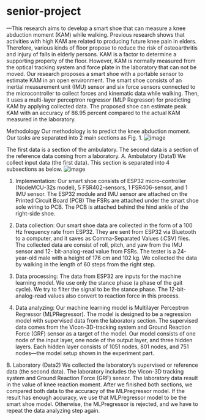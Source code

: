 # senior-project
—This research aims to develop a smart shoe that
can measure a knee abduction moment (KAM) while walking.
Previous research shows that activities with high KAM are related
to producing future knee pain in elders. Therefore, various kinds
of floor propose to reduce the risk of osteoarthritis and injury
of falls in elderly persons. KAM is a factor to determine a
supporting property of the floor. However, KAM is normally
measured from the optical tracking system and force plate in
the laboratory that can not be moved. Our research proposes
a smart shoe with a portable sensor to estimate KAM in
an open environment. The smart shoe consists of an inertial
measurement unit (IMU) sensor and six force sensors connected
to the microcontroller to collect forces and kinematic data while
walking. Then, it uses a multi-layer perceptron regressor (MLP
Regressor) for predicting KAM by applying collected data. The
proposed shoe can estimate peak KAM with an accuracy of 86.95
percent compared to the actual KAM measured in the laboratory.

Methodology
Our methodology is to predict the knee abduction moment.
Our tasks are separated into 2 main sections as Fig. 1. 
![image](https://user-images.githubusercontent.com/86301579/152708896-54d895bf-5127-4714-ae6a-feba17803b79.png)

The first data is a section of the ambulatory. The second data is a
section of the reference data coming from a laboratory.
A. Ambulatory (Data1)
We collect input data (the first data). This section is separated into 4 subsections as below.
![image](https://user-images.githubusercontent.com/86301579/152708908-1eb66d41-c072-4b0c-b489-db8d6ab590a1.png)

1) Implementation: Our smart shoe consists of ESP32
micro-controller (NodeMCU-32s model), 5 FSR402-sensors,
1 FSR406-sensor, and 1 IMU sensor. The ESP32 module and
IMU sensor are attached on the Printed Circuit Board (PCB)
The FSRs are attached under the smart shoe sole wiring to PCB. The PCB is attached
behind the hind ankle of the right-side shoe.

2) Data collection: Our smart shoe data are collected in
the form of a 100 Hz frequency rate from ESP32. They are
sent from ESP32 via Bluetooth to a computer, and it saves as
Comma-Separated Values (.CSV) files. The collected data are
consist of roll, pitch, and yaw from the IMU sensor and 12-
bit-analog-read value from FSRs. The tester is a 24-year-old
male with a height of 176 cm and 102 kg. We collected the
data by walking in the length of 60 steps from the right step.

3) Data processing: The data from ESP32 are inputs for
the machine learning model. We use only the stance phase
(a phase of the gait cycle). We try to filter the signal to be
the stance phase. The 12-bit-analog-read values also convert
to reaction force in this process.

4) Data analyzing: Our machine learning model is Multilayer Perceptron Regressor (MLPRegressor). 
The model is designed to be a regression model with supervised data from
the laboratory section. The supervised data comes from the
Vicon-3D-tracking system and Ground Reaction Force (GRF)
sensor as a target of the model. Our model consists of one node of the input
layer, one node of the output layer, and three hidden layers.
Each hidden layer consists of 1051 nodes, 801 nodes, and 751
nodes—the model setup shown in the experiment part.

B. Laboratory (Data2)
We collected the laboratory’s supervised or reference data
(the second data). The laboratory includes the Vicon-3D tracking system and Ground Reaction Force (GRF) sensor. 
The laboratory data result in the value of knee reaction moment.
After we finished both sections, we compared both data
to the accuracy of the MLPregressor model. If the result has
enough accuracy, we use that MLPregressor model to be the
smart shoe model. Otherwise, the MLPregressor is rejected,
and we have to repeat the data analyzing step again.
